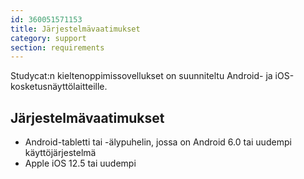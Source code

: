 ```yaml
---
id: 360051571153
title: Järjestelmävaatimukset
category: support
section: requirements
---
```

Studycat:n kieltenoppimissovellukset on suunniteltu Android- ja iOS-kosketusnäyttölaitteille.

## Järjestelmävaatimukset

- Android-tabletti tai -älypuhelin, jossa on Android 6.0 tai uudempi käyttöjärjestelmä  
- Apple iOS 12.5 tai uudempi

